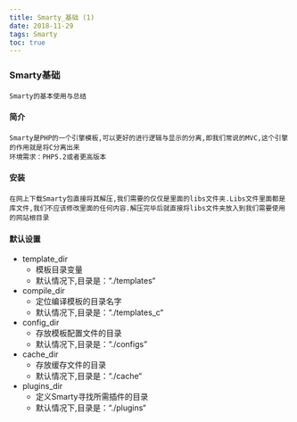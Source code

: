 ```yaml
---
title: Smarty_基础 (1)
date: 2018-11-29
tags: Smarty
toc: true
---
```


### Smarty基础
    Smarty的基本使用与总结

<!-- more -->

#### 简介
    Smarty是PHP的一个引擎模板,可以更好的进行逻辑与显示的分离,即我们常说的MVC,这个引擎的作用就是将C分离出来
    环境需求：PHP5.2或者更高版本

#### 安装
    在网上下载Smarty包直接将其解压,我们需要的仅仅是里面的libs文件夹.Libs文件里面都是库文件,我们不应该修改里面的任何内容.解压完毕后就直接将libs文件夹放入到我们需要使用的网站根目录

#### 默认设置
- template_dir
    * 模板目录变量
    * 默认情况下,目录是：“./templates“
- compile_dir
    * 定位编译模板的目录名字
    * 默认情况下,目录是：“./templates_c“
- config_dir
    * 存放模板配置文件的目录
    * 默认情况下,目录是：“./configs”
- cache_dir
    * 存放缓存文件的目录
    * 默认情况下,目录是：“./cache“
- plugins_dir
    * 定义Smarty寻找所需插件的目录
    * 默认情况下,目录是：“./plugins“


